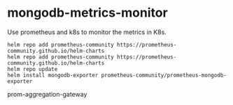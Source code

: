 # mongodb-metrics-monitor
Use prometheus and k8s to monitor the metrics in K8s.


```
helm repo add prometheus-community https://prometheus-community.github.io/helm-charts
helm repo add prometheus-community https://prometheus-community.github.io/helm-charts
helm repo update
helm install mongodb-exporter prometheus-community/prometheus-mongodb-exporter
```

prom-aggregation-gateway
